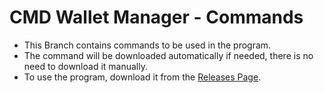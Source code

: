 # CMD Wallet Manager - Commands
- This Branch contains commands to be used in the program.
- The command will be downloaded automatically if needed, there is no need to download it manually.
- To use the program, download it from the [Releases Page](https://github.com/UnLuckyLust/WalletManager/releases).
